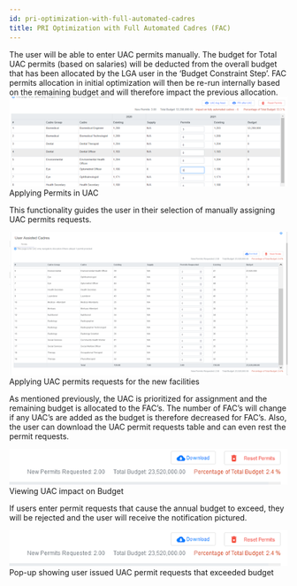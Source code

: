 ```yaml
---
id: pri-optimization-with-full-automated-cadres
title: PRI Optimization with Full Automated Cadres (FAC)
---
```


The user will be able to enter UAC permits manually. The budget for Total UAC permits (based on salaries) will be deducted from the overall budget that has been allocated by the LGA user in the ‘Budget Constraint Step’. FAC permits allocation in initial optimization will then be re-run internally based on the remaining budget and will therefore impact the previous allocation.
![img alt](/img/Permit_UAC1.png)
Applying Permits in UAC

This functionality guides the user in their selection of manually assigning UAC permits requests.

![img alt](/img/Permit_UAC2.png)
Applying UAC permits requests for the new facilities

As mentioned previously, the UAC is prioritized for assignment and the remaining budget is allocated to the FAC’s. The number of FAC’s will change if any UAC’s are added as the budget is therefore decreased for FAC’s. Also, the user can download the UAC permit requests table and can even rest the permit requests.

![img alt](/img/Permit_UAC3.png)
Viewing UAC impact on Budget

If users enter permit requests that cause the annual budget to exceed, they will be rejected and the user will receive the notification pictured.

![img alt](/img/Permit_UAC3.png)
Pop-up showing user issued UAC permit requests that exceeded budget
